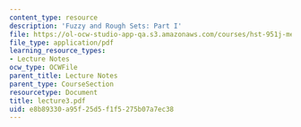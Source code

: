 ```yaml
---
content_type: resource
description: 'Fuzzy and Rough Sets: Part I'
file: https://ol-ocw-studio-app-qa.s3.amazonaws.com/courses/hst-951j-medical-decision-support-spring-2003/e8b89330a95f25d5f1f5275b07a7ec38_lecture3.pdf
file_type: application/pdf
learning_resource_types:
- Lecture Notes
ocw_type: OCWFile
parent_title: Lecture Notes
parent_type: CourseSection
resourcetype: Document
title: lecture3.pdf
uid: e8b89330-a95f-25d5-f1f5-275b07a7ec38
---
```

